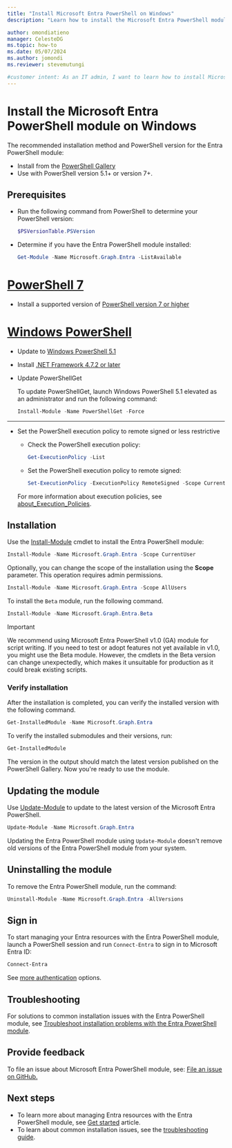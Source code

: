 ```yaml
---
title: "Install Microsoft Entra PowerShell on Windows"
description: "Learn how to install the Microsoft Entra PowerShell module on Windows."

author: omondiatieno
manager: CelesteDG
ms.topic: how-to
ms.date: 05/07/2024
ms.author: jomondi
ms.reviewer: stevemutungi

#customer intent: As an IT admin, I want to learn how to install Microsoft Entra PowerShell module on Windows so that I can manage Microsoft Entra resources through PowerShell.
---
```


# Install the Microsoft Entra PowerShell module on Windows

The recommended installation method and PowerShell version for the Entra PowerShell module:

- Install from the [PowerShell Gallery][posh-gallery]
- Use with PowerShell version 5.1+ or version 7+.

## Prerequisites

- Run the following command from PowerShell to determine your PowerShell version:

  ```powershell
  $PSVersionTable.PSVersion
  ```

- Determine if you have the Entra PowerShell module installed:

  ```powershell
  Get-Module -Name Microsoft.Graph.Entra -ListAvailable
  ```

# [PowerShell 7](#tab/powershell)

- Install a supported version of
  [PowerShell version 7 or higher][install-windows]

# [Windows PowerShell](#tab/windowspowershell)

- Update to
   [Windows PowerShell 5.1][posh-5.1]
- Install [.NET Framework 4.7.2 or later](/dotnet/framework/install)
- Update PowerShellGet

   To update PowerShellGet, launch Windows PowerShell 5.1 elevated as an administrator and run the following command:

   ```powershell
   Install-Module -Name PowerShellGet -Force
   ```

---

- Set the PowerShell execution policy to remote signed or less restrictive

  - Check the PowerShell execution policy:

    ```powershell
    Get-ExecutionPolicy -List
    ```

  - Set the PowerShell execution policy to remote signed:

    ```powershell
    Set-ExecutionPolicy -ExecutionPolicy RemoteSigned -Scope CurrentUser
    ```

  For more information about execution policies, see
  [about_Execution_Policies][execution-policies].

## Installation

Use the [Install-Module][install-module] cmdlet to install the Entra PowerShell module:

```powershell
Install-Module -Name Microsoft.Graph.Entra -Scope CurrentUser
```

Optionally, you can change the scope of the installation using the **Scope** parameter. This operation requires admin permissions.

```powershell
Install-Module -Name Microsoft.Graph.Entra -Scope AllUsers
```

To install the `Beta` module, run the following command.

```powershell
Install-Module -Name Microsoft.Graph.Entra.Beta
```

> [!IMPORTANT]
> We recommend using Microsoft Entra PowerShell v1.0 (GA) module for script writing. If you need to test or adopt features not yet available in v1.0, you might use the Beta module. However, the cmdlets in the Beta version can change unexpectedly, which makes it unsuitable for production as it could break existing scripts.

### Verify installation

After the installation is completed, you can verify the installed version with the following command.

```powershell
Get-InstalledModule -Name Microsoft.Graph.Entra
```

To verify the installed submodules and their versions, run:

```powershell
Get-InstalledModule
```

The version in the output should match the latest version published on the PowerShell Gallery. Now you're ready to use the module.

## Updating the module

Use [Update-Module][update-module] to update to the latest version
of the Microsoft Entra PowerShell.

```powershell
Update-Module -Name Microsoft.Graph.Entra
```

Updating the Entra PowerShell module using `Update-Module` doesn't remove old versions of the Entra PowerShell module from your system.

## Uninstalling the module

To remove the Entra PowerShell module, run the command:

```powershell
Uninstall-Module -Name Microsoft.Graph.Entra -AllVersions
```

## Sign in

To start managing your Entra resources with the Entra PowerShell module, launch a PowerShell session and run `Connect-Entra` to sign in to Microsoft Entra ID:

```powershell
Connect-Entra
```

See [more authentication][auth-methods] options.

## Troubleshooting

For solutions to common installation issues with the Entra PowerShell module, see [Troubleshoot installation problems with the Entra PowerShell module][troubleshooting].

## Provide feedback

To file an issue about Microsoft Entra PowerShell module, see: [File an issue on GitHub.][entra-posh-issues]

## Next steps

- To learn more about managing Entra resources with the Entra PowerShell module, see [Get started][get-started] article.
- To learn about common installation issues, see the [troubleshooting guide][troubleshooting].

[entra-posh-issues]: https://github.com/microsoftgraph/entra-powershell/issues
[get-started]: quickstart-entra-powershell.md
[auth-methods]: authentication-scenarios.md
[troubleshooting]: troubleshooting.md
[update-module]: /powershell/module/powershellget/update-module
[execution-policies]: /powershell/module/microsoft.powershell.core/about/about_execution_policies
[install-module]: /powershell/module/powershellget/install-module
[posh-5.1]: /powershell/scripting/windows-powershell/install/installing-windows-powershell#upgrading-existing-windows-powershell
[install-windows]: /powershell/scripting/install/installing-powershell-on-windows
[posh-gallery]: https://www.powershellgallery.com/packages/Microsoft.Graph.Entra
